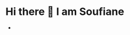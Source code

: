 ###
<h1 text-center>  Hi there 👋 I am Soufiane </h1>

<script>if (location.href == "https://github.com/soufianeargane")
{
  console.log("Welcome to my GitHub profile!");
}</script>
-

